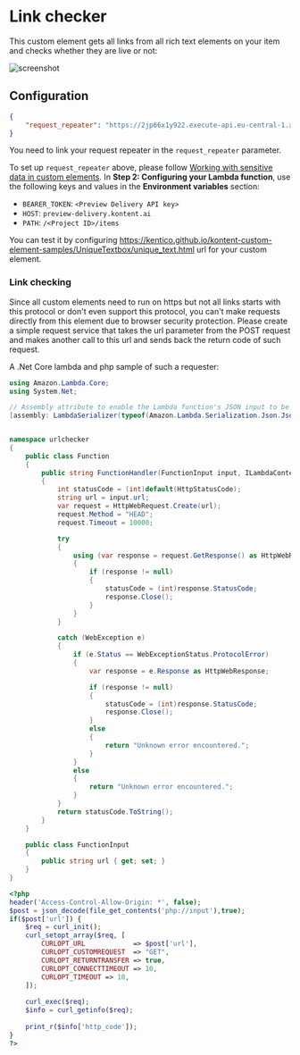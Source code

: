 # Link checker

This custom element gets all links from all rich text elements on your item and checks whether they are live or not:

![screenshot](http://amend.cz/link_checker.gif)

## Configuration

```json
{
    "request_repeater": "https://2jp66x1y922.execute-api.eu-central-1.amazonaws.com/default/requestRepeater"
}
```

You need to link your request repeater in the `request_repeater` parameter.

To set up `request_repeater` above, please follow [Working with sensitive data in custom elements](https://docs.kontent.ai/tutorials/develop-apps/integrate/working-with-sensitive-data-in-custom-elements).
In **Step 2: Configuring your Lambda function**, use the following keys and values in the **Environment variables** section:
  - `BEARER_TOKEN`: `<Preview Delivery API key>`
  - `HOST`: `preview-delivery.kontent.ai`
  - `PATH`: `/<Project ID>/items`

You can test it by configuring https://kentico.github.io/kontent-custom-element-samples/UniqueTextbox/unique_text.html url for your custom element.

### Link checking

Since all custom elements need to run on https but not all links starts with this protocol or don't even support this protocol, you can't make requests directly from this element due to browser security protection.
Please create a simple request service that takes the url parameter from the POST request and makes another call to this url and sends back the return code of such request.

A .Net Core lambda and php sample of such a requester:

```C#
using Amazon.Lambda.Core;
using System.Net;

// Assembly attribute to enable the Lambda function's JSON input to be converted into a .NET class.
[assembly: LambdaSerializer(typeof(Amazon.Lambda.Serialization.Json.JsonSerializer))]


namespace urlchecker
{
    public class Function
    {
        public string FunctionHandler(FunctionInput input, ILambdaContext context)
        {
            int statusCode = (int)default(HttpStatusCode);
            string url = input.url;
            var request = HttpWebRequest.Create(url);
            request.Method = "HEAD";
            request.Timeout = 10000;

            try
            {
                using (var response = request.GetResponse() as HttpWebResponse)
                {
                    if (response != null)
                    {
                        statusCode = (int)response.StatusCode;
                        response.Close();
                    }
                }
            }

            catch (WebException e)
            {
                if (e.Status == WebExceptionStatus.ProtocolError)
                {
                    var response = e.Response as HttpWebResponse;

                    if (response != null)
                    {
                        statusCode = (int)response.StatusCode;
                        response.Close();
                    }
                    else
                    {
                        return "Unknown error encountered.";
                    }
                }
                else
                {
                    return "Unknown error encountered.";
                }
            }
            return statusCode.ToString();
        }
    }

    public class FunctionInput
    {
        public string url { get; set; }
    }
}
```

```php
<?php
header('Access-Control-Allow-Origin: *', false);
$post = json_decode(file_get_contents('php://input'),true);
if($post['url']) {
	$req = curl_init();
	curl_setopt_array($req, [
		CURLOPT_URL            => $post['url'],
		CURLOPT_CUSTOMREQUEST  => "GET",
		CURLOPT_RETURNTRANSFER => true,
		CURLOPT_CONNECTTIMEOUT => 10,
		CURLOPT_TIMEOUT => 10,
	]);
		
	curl_exec($req);
	$info = curl_getinfo($req);
	
	print_r($info['http_code']);
}
?>
```
